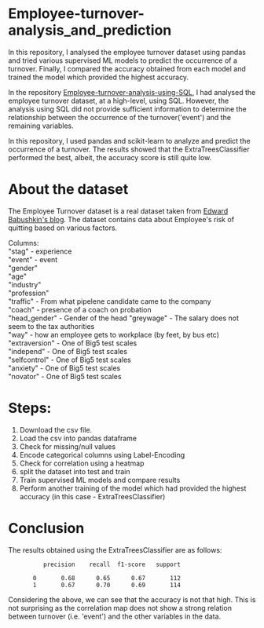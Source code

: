 # Employee-turnover-analysis_and_prediction
In this repository, I analysed the employee turnover dataset using pandas and tried various supervised ML models to predict the occurrence of a turnover. Finally, I compared the accuracy obtained from each model and trained the model which provided the highest accuracy. 

In the repository [Employee-turnover-analysis-using-SQL](https://github.com/AREEBAKAMIL/Employee-turnover-analyis-using-SQL/tree/main), I had analysed the employee turnover dataset, at a high-level, using SQL. However, the analysis using SQL did not provide sufficient information to determine the relationship between the occurrence of the turnover('event') and the remaining variables.

In this repository, I used pandas and scikit-learn to analyze and predict the occurrence of a turnover. The results showed that the ExtraTreesClassifier performed the best, albeit, the accuracy score is still quite low.

# About the dataset
The Employee Turnover dataset is a real dataset taken from [Edward Babushkin's blog](https://edwvb.blogspot.com/2017/10/employee-turnover-how-to-predict-individual-risks-of-quitting.html). The dataset contains data about Employee's risk of quitting based on various factors. <br />

Columns: <br />
"stag" - experience <br />
"event" - event      
"gender"       
"age"          
"industry"     
"profession"  
"traffic" - From what pipelene candidate came to the company <br />
"coach" - presence of a coach on probation <br />
"head_gender" - Gender of the head
"greywage" -  The salary does not seem to the tax authorities <br />
"way" -   how an employee gets to workplace (by feet, by bus etc) <br />
"extraversion" - One of Big5 test scales <br />
"independ" - One of Big5 test scales <br />
"selfcontrol" - One of Big5 test scales <br />
"anxiety" - One of Big5 test scales <br />
"novator" - One of Big5 test scales <br />

# Steps:
1. Download the csv file.
2. Load the csv into pandas dataframe
3. Check for missing/null values
4. Encode categorical columns using Label-Encoding
5. Check for correlation using a heatmap
6. split the dataset into test and train
7. Train supervised ML models and compare results
8. Perform another training of the model which had provided the highest accuracy (in this case - ExtraTreesClassifier)

# Conclusion
The results obtained using the ExtraTreesClassifier are as follows:

              precision    recall  f1-score   support

           0       0.68      0.65      0.67       112
           1       0.67      0.70      0.69       114
           
Considering the above, we can see that the accuracy is not that high. This is not surprising as the correlation map does not show a strong relation between turnover (i.e. 'event') and the other variables in the data.
